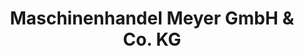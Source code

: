 ---
title: "Maschinenhandel Meyer GmbH & Co. KG"
url: /goettingen/maschinenhandel-meyer-gmbh-und-co-kg/
shop: Eisenwaren
---
